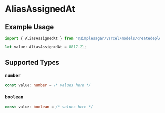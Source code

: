 # AliasAssignedAt

## Example Usage

```typescript
import { AliasAssignedAt } from "@simplesagar/vercel/models/createdeploymentop.js";

let value: AliasAssignedAt = 8817.21;
```

## Supported Types

### `number`

```typescript
const value: number = /* values here */
```

### `boolean`

```typescript
const value: boolean = /* values here */
```


